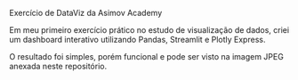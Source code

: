 Exercício de DataViz da Asimov Academy

Em meu primeiro exercício prático no estudo de visualização de dados,
criei um dashboard interativo utilizando Pandas, Streamlit e Plotly Express.

O resultado foi simples, porém funcional e pode ser visto na imagem JPEG
anexada neste repositório.
